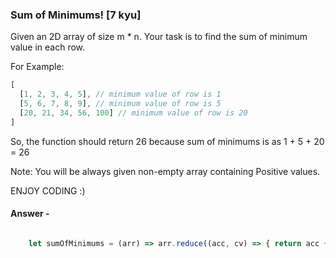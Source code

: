 ### Sum of Minimums! [7 kyu]

Given an 2D array of size m * n. Your task is to find the sum of minimum value in each row.

For Example:
``` js
[
  [1, 2, 3, 4, 5], // minimum value of row is 1
  [5, 6, 7, 8, 9], // minimum value of row is 5
  [20, 21, 34, 56, 100] // minimum value of row is 20
]

```
So, the function should return 26 because sum of minimums is as 1 + 5 + 20 = 26

Note: You will be always given non-empty array containing Positive values.

ENJOY CODING :)

#### Answer -

``` js 

    let sumOfMinimums = (arr) => arr.reduce((acc, cv) => { return acc += cv.sort( (a, b) => a - b )[0] }, 0);

```